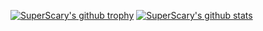 [![SuperScary's github trophy](https://github-profile-trophy.vercel.app/?username=SuperScary&theme=onedark)](https://github.com/ryo-ma/github-profile-trophy)
[![SuperScary's github stats](https://github-readme-stats.vercel.app/api?username=SuperScary&theme=onedark)](https://github.com/anuraghazra/github-readme-stats)
